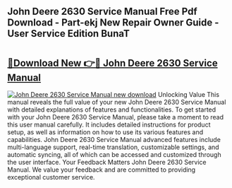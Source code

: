## John Deere 2630 Service Manual Free Pdf Download - Part-ekj New Repair Owner Guide - User Service Edition BunaT

# <h2><a href="http://bc86614.oget.top/?id=John+Deere+2630+Service+Manual">🔗Download New 👉🔴 John Deere 2630 Service Manual</a></h2>

[![John Deere 2630 Service Manual new download](https://i.imgur.com/5g1atiW.png)](http://bc86614.oget.top/?id=John+Deere+2630+Service+Manual)
Unlocking Value This manual reveals the full value of your new John Deere 2630 Service Manual with detailed explanations of features and functionalities. To get started with your John Deere 2630 Service Manual, please take a moment to read this user manual carefully. It includes detailed instructions for product setup, as well as information on how to use its various features and capabilities. John Deere 2630 Service Manual advanced features include multi-language support, real-time translation, customizable settings, and automatic syncing, all of which can be accessed and customized through the user interface. Your Feedback Matters John Deere 2630 Service Manual. We value your feedback and are committed to providing exceptional customer service.
